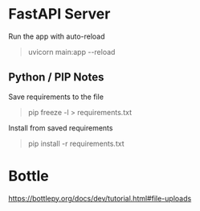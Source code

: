 # FastAPI Server

Run the app with auto-reload

  > uvicorn main:app --reload



## Python / PIP Notes

Save requirements to the file

  > pip freeze -l > requirements.txt

Install from saved requirements

  > pip install -r requirements.txt




# Bottle

https://bottlepy.org/docs/dev/tutorial.html#file-uploads